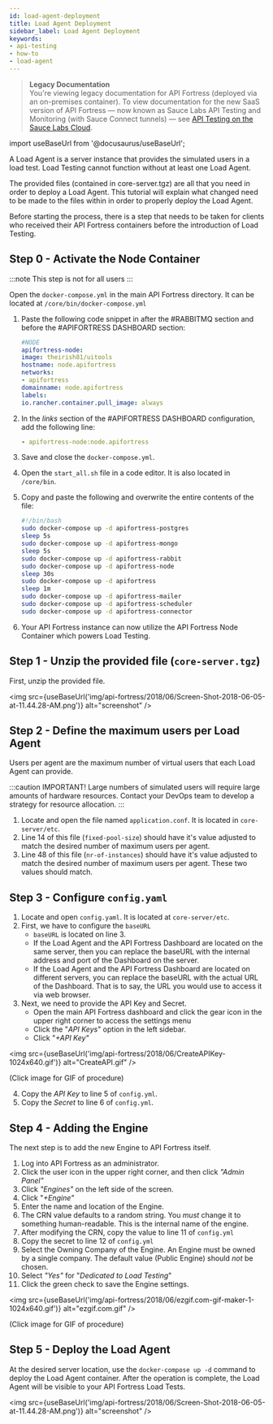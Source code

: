```yaml
---
id: load-agent-deployment
title: Load Agent Deployment
sidebar_label: Load Agent Deployment
keywords:
- api-testing
- how-to
- load-agent
---
```


<head>
  <meta name="robots" content="noindex" />
</head>

> **Legacy Documentation**<br/>You're viewing legacy documentation for API Fortress (deployed via an on-premises container). To view documentation for the new SaaS version of API Fortress &#8212; now known as Sauce Labs API Testing and Monitoring (with Sauce Connect tunnels) &#8212; see [API Testing on the Sauce Labs Cloud](/api-testing/).

import useBaseUrl from '@docusaurus/useBaseUrl';

A Load Agent is a server instance that provides the simulated users in a load test. Load Testing cannot function without at least one Load Agent.

The provided files (contained in core-server.tgz) are all that you need in order to deploy a Load Agent. This tutorial will explain what changed need to be made to the files within in order to properly deploy the Load Agent.

Before starting the process, there is a step that needs to be taken for clients who received their API Fortress containers before the introduction of Load Testing.

## Step 0 - Activate the Node Container

:::note
This step is not for all users
:::

Open the `docker-compose.yml` in the main API Fortress directory. It can be located at `/core/bin/docker-compose.yml`

1. Paste the following code snippet in after the #RABBITMQ section and before the #APIFORTRESS DASHBOARD section:

   ```yaml
   #NODE
   apifortress-node:
   image: theirish81/uitools
   hostname: node.apifortress
   networks:
   - apifortress
   domainname: node.apifortress
   labels:
   io.rancher.container.pull_image: always
   ```

2. In the _links_ section of the #APIFORTRESS DASHBOARD configuration, add the following line:

   ```yaml
   - apifortress-node:node.apifortress
   ```

3. Save and close the `docker-compose.yml`.
4. Open the `start_all.sh` file in a code editor. It is also located in `/core/bin`.
5. Copy and paste the following and overwrite the entire contents of the file:

   ```bash
   #!/bin/bash
   sudo docker-compose up -d apifortress-postgres
   sleep 5s
   sudo docker-compose up -d apifortress-mongo
   sleep 5s
   sudo docker-compose up -d apifortress-rabbit
   sudo docker-compose up -d apifortress-node
   sleep 30s
   sudo docker-compose up -d apifortress
   sleep 1m
   sudo docker-compose up -d apifortress-mailer
   sudo docker-compose up -d apifortress-scheduler
   sudo docker-compose up -d apifortress-connector
   ```

6. Your API Fortress instance can now utilize the API Fortress Node Container which powers Load Testing.

## Step 1 - Unzip the provided file (`core-server.tgz`)

First, unzip the provided file.

<img src={useBaseUrl('img/api-fortress/2018/06/Screen-Shot-2018-06-05-at-11.44.28-AM.png')} alt="screenshot" />

## Step 2 - Define the maximum users per Load Agent

Users per agent are the maximum number of virtual users that each Load Agent can provide.

:::caution IMPORTANT!
Large numbers of simulated users will require large amounts of hardware resources. Contact your DevOps team to develop a strategy for resource allocation.
:::

1. Locate and open the file named `application.conf`. It is located in `core-server/etc`.
2. Line 14 of this file (`fixed-pool-size`) should have it's value adjusted to match the desired number of maximum users per agent.
3. Line 48 of this file (`nr-of-instances`) should have it's value adjusted to match the desired number of maximum users per agent. These two values should match.

## Step 3 - Configure `config.yaml`

1. Locate and open `config.yaml`. It is located at `core-server/etc`.
2. First, we have to configure the `baseURL`
   - `baseURL` is located on line 3.
   - If the Load Agent and the API Fortress Dashboard are located on the same server, then you can replace the baseURL with the internal address and port of the Dashboard on the server.
   - If the Load Agent and the API Fortress Dashboard are located on different servers, you can replace the baseURL with the actual URL of the Dashboard. That is to say, the URL you would use to access it via web browser.
3. Next, we need to provide the API Key and Secret.
   - Open the main API Fortress dashboard and click the gear icon in the upper right corner to access the settings menu
   - Click the "_API Keys_" option in the left sidebar.
   - Click "_+API Key"_

<img src={useBaseUrl('img/api-fortress/2018/06/CreateAPIKey-1024x640.gif')} alt="CreateAPI.gif" />

(Click image for GIF of procedure)

4. Copy the _API Key_ to line 5 of `config.yml`.
5. Copy the _Secret_ to line 6 of `config.yml`.

## Step 4 - Adding the Engine

The next step is to add the new Engine to API Fortress itself.

1. Log into API Fortress as an administrator.
2. Click the user icon in the upper right corner, and then click _"Admin Panel"_
3. Click _"Engines"_ on the left side of the screen.
4. Click "_+Engine"_
5. Enter the name and location of the Engine.
6. The CRN value defaults to a random string. You _must_ change it to something human-readable. This is the internal name of the engine.
7. After modifying the CRN, copy the value to line 11 of `config.yml`
8. Copy the secret to line 12 of `config.yml`
9. Select the Owning Company of the Engine. An Engine must be owned by a single company. The default value (Public Engine) should *not* be chosen.
10. Select _"Yes"_ for "_Dedicated to Load Testing_"
11. Click the green check to save the Engine settings.

<img src={useBaseUrl('img/api-fortress/2018/06/ezgif.com-gif-maker-1-1024x640.gif')} alt="ezgif.com.gif" />

(Click image for GIF of procedure)

## Step 5 - Deploy the Load Agent

At the desired server location, use the `docker-compose up -d` command to deploy the Load Agent container. After the operation is complete, the Load Agent will be visible to your API Fortress Load Tests.

<img src={useBaseUrl('img/api-fortress/2018/06/Screen-Shot-2018-06-05-at-11.44.28-AM.png')} alt="screenshot" />

